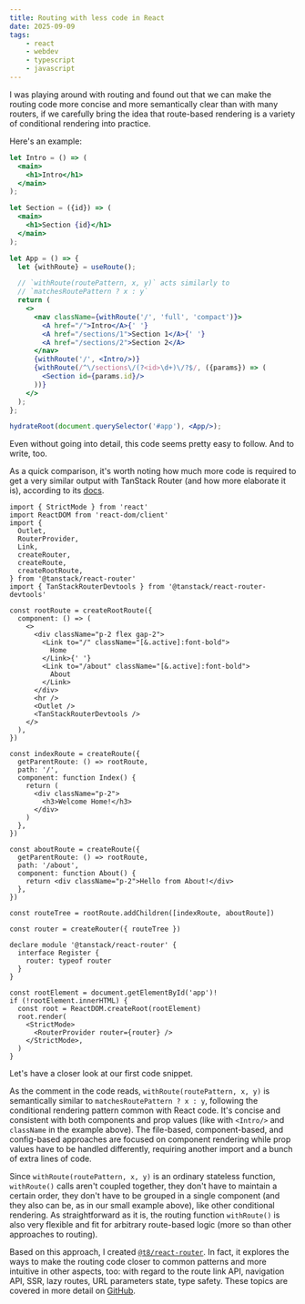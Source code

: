 ```yaml
---
title: Routing with less code in React
date: 2025-09-09
tags:
    - react
    - webdev
    - typescript
    - javascript
---
```


I was playing around with routing and found out that we can make the routing code more concise and more semantically clear than with many routers, if we carefully bring the idea that route-based rendering is a variety of conditional rendering into practice.

Here's an example:

```jsx
let Intro = () => (
  <main>
    <h1>Intro</h1>
  </main>
);

let Section = ({id}) => (
  <main>
    <h1>Section {id}</h1>
  </main>
);

let App = () => {
  let {withRoute} = useRoute();

  // `withRoute(routePattern, x, y)` acts similarly to
  // `matchesRoutePattern ? x : y`
  return (
    <>
      <nav className={withRoute('/', 'full', 'compact')}>
        <A href="/">Intro</A>{' '}
        <A href="/sections/1">Section 1</A>{' '}
        <A href="/sections/2">Section 2</A>
      </nav>
      {withRoute('/', <Intro/>)}
      {withRoute(/^\/sections\/(?<id>\d+)\/?$/, ({params}) => (
        <Section id={params.id}/>
      ))}
    </>
  );
};

hydrateRoot(document.querySelector('#app'), <App/>);
```

Even without going into detail, this code seems pretty easy to follow. And to write, too.

As a quick comparison, it's worth noting how much more code is required to get a very similar output with TanStack Router (and how more elaborate it is), according to its [docs](https://tanstack.com/router/latest/docs/framework/react/quick-start#using-code-based-route-configuration).

<!-- collapsible *View the TanStack Router code example from the TanStack docs* -->

```tsx
import { StrictMode } from 'react'
import ReactDOM from 'react-dom/client'
import {
  Outlet,
  RouterProvider,
  Link,
  createRouter,
  createRoute,
  createRootRoute,
} from '@tanstack/react-router'
import { TanStackRouterDevtools } from '@tanstack/react-router-devtools'

const rootRoute = createRootRoute({
  component: () => (
    <>
      <div className="p-2 flex gap-2">
        <Link to="/" className="[&.active]:font-bold">
          Home
        </Link>{' '}
        <Link to="/about" className="[&.active]:font-bold">
          About
        </Link>
      </div>
      <hr />
      <Outlet />
      <TanStackRouterDevtools />
    </>
  ),
})

const indexRoute = createRoute({
  getParentRoute: () => rootRoute,
  path: '/',
  component: function Index() {
    return (
      <div className="p-2">
        <h3>Welcome Home!</h3>
      </div>
    )
  },
})

const aboutRoute = createRoute({
  getParentRoute: () => rootRoute,
  path: '/about',
  component: function About() {
    return <div className="p-2">Hello from About!</div>
  },
})

const routeTree = rootRoute.addChildren([indexRoute, aboutRoute])

const router = createRouter({ routeTree })

declare module '@tanstack/react-router' {
  interface Register {
    router: typeof router
  }
}

const rootElement = document.getElementById('app')!
if (!rootElement.innerHTML) {
  const root = ReactDOM.createRoot(rootElement)
  root.render(
    <StrictMode>
      <RouterProvider router={router} />
    </StrictMode>,
  )
}
```

<!-- endcollapsible -->

Let's have a closer look at our first code snippet.

As the comment in the code reads, `withRoute(routePattern, x, y)` is semantically similar to `matchesRoutePattern ? x : y`, following the conditional rendering pattern common with React code. It's concise and consistent with both components and prop values (like with `<Intro/>` and `className` in the example above). The file-based, component-based, and config-based approaches are focused on component rendering while prop values have to be handled differently, requiring another import and a bunch of extra lines of code.

Since `withRoute(routePattern, x, y)` is an ordinary stateless function, `withRoute()` calls aren't coupled together, they don't have to maintain a certain order, they don't have to be grouped in a single component (and they also can be, as in our small example above), like other conditional rendering. As straightforward as it is, the routing function `withRoute()` is also very flexible and fit for arbitrary route-based logic (more so than other approaches to routing).

Based on this approach, I created [`@t8/react-router`](https://github.com/t8js/react-router#readme). In fact, it explores the ways to make the routing code closer to common patterns and more intuitive in other aspects, too: with regard to the route link API, navigation API, SSR, lazy routes, URL parameters state, type safety. These topics are covered in more detail on [GitHub](https://github.com/t8js/react-router#readme).
